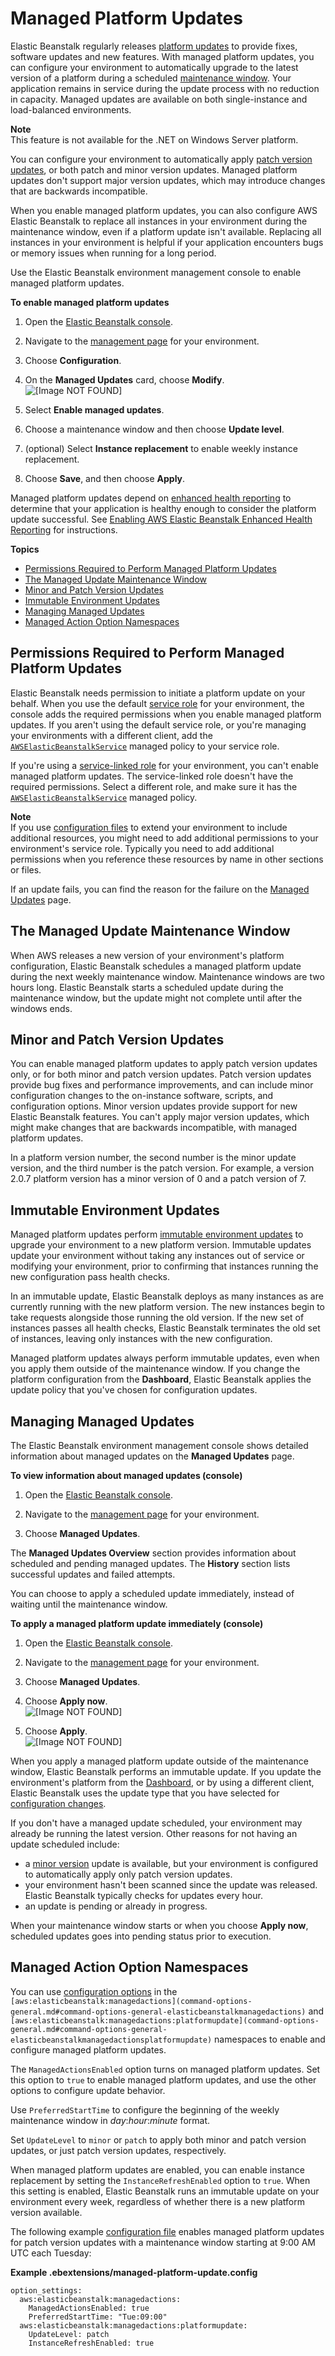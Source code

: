 # Managed Platform Updates<a name="environment-platform-update-managed"></a>

Elastic Beanstalk regularly releases [platform updates](using-features.platform.upgrade.md) to provide fixes, software updates and new features\. With managed platform updates, you can configure your environment to automatically upgrade to the latest version of a platform during a scheduled [maintenance window](#environment-platform-update-managed-window)\. Your application remains in service during the update process with no reduction in capacity\. Managed updates are available on both single\-instance and load\-balanced environments\. 

**Note**  
This feature is not available for the \.NET on Windows Server platform\.

You can configure your environment to automatically apply [patch version updates](#environment-platform-update-managed-versioning), or both patch and minor version updates\. Managed platform updates don't support major version updates, which may introduce changes that are backwards incompatible\.

When you enable managed platform updates, you can also configure AWS Elastic Beanstalk to replace all instances in your environment during the maintenance window, even if a platform update isn't available\. Replacing all instances in your environment is helpful if your application encounters bugs or memory issues when running for a long period\.

Use the Elastic Beanstalk environment management console to enable managed platform updates\.

**To enable managed platform updates**

1. Open the [Elastic Beanstalk console](https://console.aws.amazon.com/elasticbeanstalk)\.

1. Navigate to the [management page](environments-console.md) for your environment\.

1. Choose **Configuration**\.

1. On the **Managed Updates** card, choose **Modify**\.  
![\[Image NOT FOUND\]](http://docs.aws.amazon.com/elasticbeanstalk/latest/dg/images/environments-cfg-managedupdates.png)

1. Select **Enable managed updates**\.

1. Choose a maintenance window and then choose **Update level**\.

1. \(optional\) Select **Instance replacement** to enable weekly instance replacement\.

1. Choose **Save**, and then choose **Apply**\.

Managed platform updates depend on [enhanced health reporting](health-enhanced.md) to determine that your application is healthy enough to consider the platform update successful\. See [Enabling AWS Elastic Beanstalk Enhanced Health Reporting](health-enhanced-enable.md) for instructions\.

**Topics**
+ [Permissions Required to Perform Managed Platform Updates](#environment-platform-update-managed-perms)
+ [The Managed Update Maintenance Window](#environment-platform-update-managed-window)
+ [Minor and Patch Version Updates](#environment-platform-update-managed-versioning)
+ [Immutable Environment Updates](#environment-platform-update-managed-immutable)
+ [Managing Managed Updates](#environment-platform-update-managed-managing)
+ [Managed Action Option Namespaces](#environment-platform-update-managed-namespace)

## Permissions Required to Perform Managed Platform Updates<a name="environment-platform-update-managed-perms"></a>

Elastic Beanstalk needs permission to initiate a platform update on your behalf\. When you use the default [service role](concepts-roles-service.md) for your environment, the console adds the required permissions when you enable managed platform updates\. If you aren't using the default service role, or you're managing your environments with a different client, add the [`AWSElasticBeanstalkService`](iam-servicerole.md#iam-servicerole-update) managed policy to your service role\.

If you're using a [service\-linked role](using-service-linked-roles.md) for your environment, you can't enable managed platform updates\. The service\-linked role doesn't have the required permissions\. Select a different role, and make sure it has the [`AWSElasticBeanstalkService`](iam-servicerole.md#iam-servicerole-update) managed policy\.

**Note**  
If you use [configuration files](ebextensions.md) to extend your environment to include additional resources, you might need to add additional permissions to your environment's service role\. Typically you need to add additional permissions when you reference these resources by name in other sections or files\.

If an update fails, you can find the reason for the failure on the [Managed Updates](#environment-platform-update-managed-managing) page\.

## The Managed Update Maintenance Window<a name="environment-platform-update-managed-window"></a>

When AWS releases a new version of your environment's platform configuration, Elastic Beanstalk schedules a managed platform update during the next weekly maintenance window\. Maintenance windows are two hours long\. Elastic Beanstalk starts a scheduled update during the maintenance window, but the update might not complete until after the windows ends\.

## Minor and Patch Version Updates<a name="environment-platform-update-managed-versioning"></a>

You can enable managed platform updates to apply patch version updates only, or for both minor and patch version updates\. Patch version updates provide bug fixes and performance improvements, and can include minor configuration changes to the on\-instance software, scripts, and configuration options\. Minor version updates provide support for new Elastic Beanstalk features\. You can't apply major version updates, which might make changes that are backwards incompatible, with managed platform updates\.

In a platform version number, the second number is the minor update version, and the third number is the patch version\. For example, a version 2\.0\.7 platform version has a minor version of 0 and a patch version of 7\.

## Immutable Environment Updates<a name="environment-platform-update-managed-immutable"></a>

Managed platform updates perform [immutable environment updates](environmentmgmt-updates-immutable.md) to upgrade your environment to a new platform version\. Immutable updates update your environment without taking any instances out of service or modifying your environment, prior to confirming that instances running the new configuration pass health checks\. 

In an immutable update, Elastic Beanstalk deploys as many instances as are currently running with the new platform version\. The new instances begin to take requests alongside those running the old version\. If the new set of instances passes all health checks, Elastic Beanstalk terminates the old set of instances, leaving only instances with the new configuration\.

Managed platform updates always perform immutable updates, even when you apply them outside of the maintenance window\. If you change the platform configuration from the **Dashboard**, Elastic Beanstalk applies the update policy that you've chosen for configuration updates\.

## Managing Managed Updates<a name="environment-platform-update-managed-managing"></a>

The Elastic Beanstalk environment management console shows detailed information about managed updates on the **Managed Updates** page\.

**To view information about managed updates \(console\)**

1. Open the [Elastic Beanstalk console](https://console.aws.amazon.com/elasticbeanstalk)\.

1. Navigate to the [management page](environments-console.md) for your environment\.

1. Choose **Managed Updates**\.

The **Managed Updates Overview** section provides information about scheduled and pending managed updates\. The **History** section lists successful updates and failed attempts\.

You can choose to apply a scheduled update immediately, instead of waiting until the maintenance window\. 

**To apply a managed platform update immediately \(console\)**

1. Open the [Elastic Beanstalk console](https://console.aws.amazon.com/elasticbeanstalk)\.

1. Navigate to the [management page](environments-console.md) for your environment\.

1. Choose **Managed Updates**\.

1. Choose **Apply now**\.  
![\[Image NOT FOUND\]](http://docs.aws.amazon.com/elasticbeanstalk/latest/dg/images/environment-management-managedupdateoverview.png)

1. Choose **Apply**\.  
![\[Image NOT FOUND\]](http://docs.aws.amazon.com/elasticbeanstalk/latest/dg/images/environment-management-applymanagedaction.png)

When you apply a managed platform update outside of the maintenance window, Elastic Beanstalk performs an immutable update\. If you update the environment's platform from the [Dashboard](environments-console.md#environments-dashboard), or by using a different client, Elastic Beanstalk uses the update type that you have selected for [configuration changes](environments-updating.md)\.

If you don't have a managed update scheduled, your environment may already be running the latest version\. Other reasons for not having an update scheduled include:
+ a [minor version](#environment-platform-update-managed-versioning) update is available, but your environment is configured to automatically apply only patch version updates\.
+ your environment hasn't been scanned since the update was released\. Elastic Beanstalk typically checks for updates every hour\.
+ an update is pending or already in progress\.

When your maintenance window starts or when you choose **Apply now**, scheduled updates goes into pending status prior to execution\. 

## Managed Action Option Namespaces<a name="environment-platform-update-managed-namespace"></a>

You can use [configuration options](command-options.md) in the `[aws:elasticbeanstalk:managedactions](command-options-general.md#command-options-general-elasticbeanstalkmanagedactions)` and `[aws:elasticbeanstalk:managedactions:platformupdate](command-options-general.md#command-options-general-elasticbeanstalkmanagedactionsplatformupdate)` namespaces to enable and configure managed platform updates\.

The `ManagedActionsEnabled` option turns on managed platform updates\. Set this option to `true` to enable managed platform updates, and use the other options to configure update behavior\.

Use `PreferredStartTime` to configure the beginning of the weekly maintenance window in *day*:*hour*:*minute* format\.

Set `UpdateLevel` to `minor` or `patch` to apply both minor and patch version updates, or just patch version updates, respectively\.

When managed platform updates are enabled, you can enable instance replacement by setting the `InstanceRefreshEnabled` option to `true`\. When this setting is enabled, Elastic Beanstalk runs an immutable update on your environment every week, regardless of whether there is a new platform version available\.

The following example [configuration file](ebextensions.md) enables managed platform updates for patch version updates with a maintenance window starting at 9:00 AM UTC each Tuesday:

**Example \.ebextensions/managed\-platform\-update\.config**  

```
option_settings:
  aws:elasticbeanstalk:managedactions:
    ManagedActionsEnabled: true
    PreferredStartTime: "Tue:09:00"
  aws:elasticbeanstalk:managedactions:platformupdate:
    UpdateLevel: patch
    InstanceRefreshEnabled: true
```